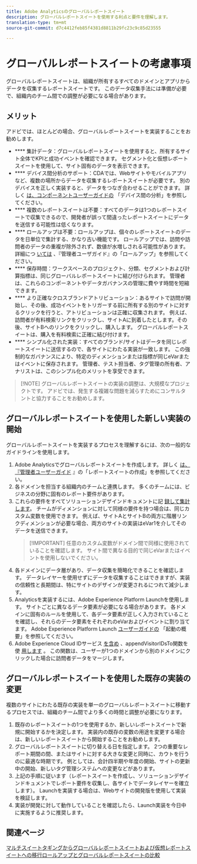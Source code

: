 ```yaml
---
title: Adobe Analyticsのグローバルレポートスイート
description: グローバルレポートスイートを使用する利点と要件を理解します。
translation-type: tm+mt
source-git-commit: d7c4412feb85f4381d8811b29fc23c9c85d23555

---
```



# グローバルレポートスイートの考慮事項

グローバルレポートスイートは、組織が所有するすべてのドメインとアプリからデータを収集するレポートスイートです。 このデータ収集手法には準備が必要で、組織内のチーム間での調整が必要になる場合があります。

## メリット

アドビでは、ほとんどの場合、グローバルレポートスイートを実装することをお勧めします。

* **** 集計データ：グローバルレポートスイートを使用すると、所有するサイト全体でKPIと成功イベントを確認できます。 セグメント化と仮想レポートスイートを使用して、サイト固有のデータを表示できます。
* **** デバイス間分析のサポート：CDAでは、Webサイトやモバイルアプリなど、複数の場所からデータを収集するレポートスイートが必要です。 別のデバイスを正しく実装すると、データをつなぎ合わせることができます。 詳しく [は、コンポーネントユーザーガイドの](../../components/cda/cda-home.md) 「デバイス間の分析」を参照してください。
* **** 複数のレポートスイートは不要：すべてのデータは1つのレポートスイートで収集できるので、開発者が誤って間違ったレポートスイートにデータを送信する可能性は低くなります。
* **** ロールアップは不要：ロールアップは、個々のレポートスイートのデータを日単位で集計する、かなり古い機能です。 ロールアップでは、訪問や訪問者のデータの重複が除外されず、数値が水増しされる可能性があります。 詳細につ [いては](../../admin/c-manage-report-suites/rollup-report-suite.md) 、『管理者ユーザガイド』の「ロールアップ」を参照してください。
* **** 保存時間：ワークスペースのプロジェクト、分類、セグメントおよび計算指標は、同じグローバルレポートスイートに結び付けられます。 管理者は、これらのコンポーネントやデータガバナンスの管理に費やす時間を短縮できます。
* **** より正確なクロスブランドアトリビューション：あるサイトで訪問が開始し、その後、成功イベントをトリガーする前に所有する別のサイトに対するクリックを行うと、アトリビューションは正確に収集されます。 例えば、訪問者が有料検索リンクをクリックし、サイトAに到着したとします。その後、サイトBへのリンクをクリックし、購入します。 グローバルレポートスイートは、購入を有料検索に正確に結び付けます。
* **** シンプル化された実装：すべてのブランド/サイトはデータを同じレポートスイートに送信するので、各サイトにわたる実装が一致します。 この強制的なガバナンスにより、特定のディメンションまたは指標が同じeVarまたはイベントに保存されます。 管理者、テスト担当者、タグ管理の所有者、アナリストは、このシンプル化のメリットを享受できます。

> [!NOTE] グローバルレポートスイートの実装の調整は、大規模なプロジェクトです。 アドビでは、発生する複雑な問題を減らすためにコンサルタントと協力することをお勧めします。

## グローバルレポートスイートを使用した新しい実装の開始

グローバルレポートスイートを実装するプロセスを理解するには、次の一般的なガイドラインを使用します。

1. Adobe Analyticsでグローバルレポートスイートを作成します。 詳しく [は、『管理者ユーザーガイド](../../admin/admin-console/create-report-suite.md) 』の「レポートスイートの作成」を参照してください。
2. 各ドメインを担当する組織内のチームと連携します。 多くのチームには、ビジネスの分野に固有のレポート要件があります。
3. これらの要件をすべてソリューションデザインドキュメントに記 [録して集計します](solution-design.md)。 チームがディメンションに対して同様の要件を持つ場合は、同じカスタム変数を使用できます。 例えば、サイトAとサイトBの両方に階層リンクディメンションが必要な場合、両方のサイトの実装はeVar1を介してそのデータを送信できます。
   > [!IMPORTANT] 任意のカスタム変数がドメイン間で同様に使用されていることを確認します。 サイト間で異なる目的で同じeVarまたはイベントを使用しないでください。
4. 各ドメインにデータ層があり、データ収集を簡略化できることを確認します。 データレイヤーを使用せずにデータを収集することはできますが、実装の信頼性と長期間は、特にサイトのデザインが変更されるにつれて減少します。
5. Analyticsを実装するには、Adobe Experience Platform Launchを使用します。 サイトごとに異なるデータ要素が必要になる場合があります。 各ドメインに固有のルールを使用して、各データ要素が正しく入力されていることを確認し、それらのデータ要素をそれぞれのeVarおよびイベントに割り当てます。 Adobe Experience Platform Launch [ユーザーガイドの](https://docs.adobe.com/content/help/en/launch/using/overview.html) 「起動の概要」を参照してください。
6. Adobe Experience Cloud IDサービス [を含め](https://docs.adobe.com/content/help/en/id-service/using/home.html) 、appendVisitorIDsTo関数を使 [用します](https://docs.adobe.com/content/help/en/id-service/using/id-service-api/methods/appendvisitorid.html) 。 この関数は、ユーザーが1つのドメインから別のドメインにクリックした場合に訪問者データをマージします。

## グローバルレポートスイートを使用した既存の実装の変更

複数のサイトにわたる既存の実装を単一のグローバルレポートスイートに移動するプロセスでは、組織のチーム間でより多くの時間と調整が必要になります。

1. 既存のレポートスイートの1つを使用するか、新しいレポートスイートで新規に開始するかを決定します。 実装内の既存の変数の用途を変更する場合は、新しいレポートスイートから開始することをお勧めします。
2. グローバルレポートスイートに切り替える日を指定します。 2つの重要なレポート期間の間、またはサイトに対する大きな変更と同時に、カウトを行うのに最適な時期です。 例としては、会計四半期や年度の開始、サイトの更新中の開始、新しいタグ管理システムへの変更などがあります。
3. 上記の手順に従います（レポートスイートを作成し、ソリューションデザインドキュメントでレポート要件を収集し、各サイトでデータレイヤーを確立します）。 Launchを実装する場合は、Webサイトの開発版を使用して実装を検証します。
4. 実装が開発に対して動作していることを確認したら、Launch実装を今日中に実施するように推奨します。

## 関連ページ

[マルチスイートタギングからグローバルレポートスイートおよび仮想レポートスイートへの移行ロールアップ](../../components/vrs/vrs-considerations.md)[とグローバルレポートスイートの比較](../../admin/c-manage-report-suites/rollup-report-suite.md)
